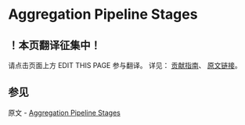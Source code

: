 # Aggregation Pipeline Stages

## ！本页翻译征集中！

请点击页面上方 EDIT THIS PAGE 参与翻译。
详见：
[贡献指南]( https://github.com/JinMuInfo/MongoDB-Manual-zh/blob/master/CONTRIBUTING.md )、
[原文链接](  https://docs.mongodb.com/manual/reference/operator/aggregation-pipeline/  )。

## 参见

原文 - [Aggregation Pipeline Stages]( https://docs.mongodb.com/manual/reference/operator/aggregation-pipeline/ )

